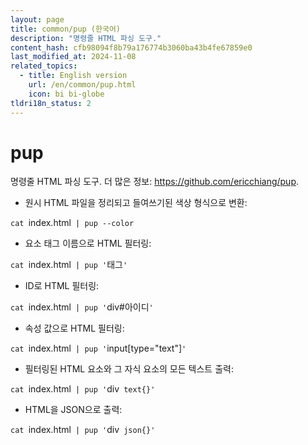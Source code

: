 ```yaml
---
layout: page
title: common/pup (한국어)
description: "명령줄 HTML 파싱 도구."
content_hash: cfb98094f8b79a176774b3060ba43b4fe67859e0
last_modified_at: 2024-11-08
related_topics:
  - title: English version
    url: /en/common/pup.html
    icon: bi bi-globe
tldri18n_status: 2
---
```

# pup

명령줄 HTML 파싱 도구.
더 많은 정보: <https://github.com/ericchiang/pup>.

- 원시 HTML 파일을 정리되고 들여쓰기된 색상 형식으로 변환:

`cat `<span class="tldr-var badge badge-pill bg-dark-lm bg-white-dm text-white-lm text-dark-dm font-weight-bold">index.html</span>` | pup --color`

- 요소 태그 이름으로 HTML 필터링:

`cat `<span class="tldr-var badge badge-pill bg-dark-lm bg-white-dm text-white-lm text-dark-dm font-weight-bold">index.html</span>` | pup '`<span class="tldr-var badge badge-pill bg-dark-lm bg-white-dm text-white-lm text-dark-dm font-weight-bold">태그</span>`'`

- ID로 HTML 필터링:

`cat `<span class="tldr-var badge badge-pill bg-dark-lm bg-white-dm text-white-lm text-dark-dm font-weight-bold">index.html</span>` | pup '`<span class="tldr-var badge badge-pill bg-dark-lm bg-white-dm text-white-lm text-dark-dm font-weight-bold">div#아이디</span>`'`

- 속성 값으로 HTML 필터링:

`cat `<span class="tldr-var badge badge-pill bg-dark-lm bg-white-dm text-white-lm text-dark-dm font-weight-bold">index.html</span>` | pup '`<span class="tldr-var badge badge-pill bg-dark-lm bg-white-dm text-white-lm text-dark-dm font-weight-bold">input[type="text"]</span>`'`

- 필터링된 HTML 요소와 그 자식 요소의 모든 텍스트 출력:

`cat `<span class="tldr-var badge badge-pill bg-dark-lm bg-white-dm text-white-lm text-dark-dm font-weight-bold">index.html</span>` | pup '`<span class="tldr-var badge badge-pill bg-dark-lm bg-white-dm text-white-lm text-dark-dm font-weight-bold">div</span>` text{}'`

- HTML을 JSON으로 출력:

`cat `<span class="tldr-var badge badge-pill bg-dark-lm bg-white-dm text-white-lm text-dark-dm font-weight-bold">index.html</span>` | pup '`<span class="tldr-var badge badge-pill bg-dark-lm bg-white-dm text-white-lm text-dark-dm font-weight-bold">div</span>` json{}'`
